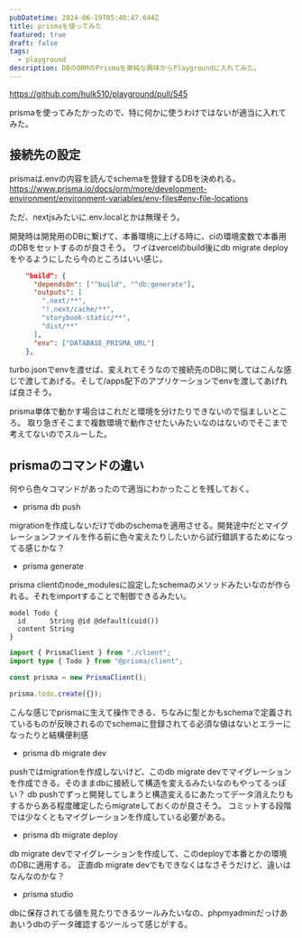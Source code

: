 ```yaml
---
pubDatetime: 2024-06-19T05:40:47.644Z
title: prismaを使ってみた
featured: true
draft: false
tags:
  - playground
description: DBのORMのPrismaを単純な興味からPlaygroundに入れてみた。
---
```


<https://github.com/hulk510/playground/pull/545>

prismaを使ってみたかったので、特に何かに使うわけではないが適当に入れてみた。

## 接続先の設定

prismaは.envの内容を読んでschemaを登録するDBを決めれる。
<https://www.prisma.io/docs/orm/more/development-environment/environment-variables/env-files#env-file-locations>

ただ、nextjsみたいに.env.localとかは無理そう。

開発時は開発用のDBに繋げて、本番環境に上げる時に、ciの環境変数で本番用のDBをセットするのが良さそう。
ワイはvercelのbuild後にdb migrate deployをやるようにしたら今のところはいい感じ。

```turbo.json
    "build": {
      "dependsOn": ["^build", "^db:generate"],
      "outputs": [
        ".next/**",
        "!.next/cache/**",
        "storybook-static/**",
        "dist/**"
      ],
      "env": ["DATABASE_PRISMA_URL"]
    },
```

turbo.jsonでenvを渡せば、変えれてそうなので接続先のDBに関してはこんな感じで渡してあげる。そして/apps配下のアプリケーションでenvを渡してあげれば良さそう。

prisma単体で動かす場合はこれだと環境を分けたりできないので悩ましいところ。
取り急ぎそこまで複数環境で動作させたいみたいなのはないのでそこまで考えてないのでスルーした。

## prismaのコマンドの違い

何やら色々コマンドがあったので適当にわかったことを残しておく。

- prisma db push

migrationを作成しないだけでdbのschemaを適用させる。開発途中だとマイグレーションファイルを作る前に色々変えたりしたいから試行錯誤するためになってる感じかな？

- prisma generate

prisma clientのnode_modulesに設定したschemaのメソッドみたいなのが作られる。それをimportすることで制御できるみたい。

```schema.prisma
model Todo {
  id      String @id @default(cuid())
  content String
}
```

```ts
import { PrismaClient } from "./client";
import type { Todo } from "@prisma/client";

const prisma = new PrismaClient();

prisma.todo.create({});
```

こんな感じでprismaに生えて操作できる、ちなみに型とかもschemaで定義されているものが反映されるのでschemaに登録されてる必須な値はないとエラーになったりと結構便利感

- prisma db migrate dev

pushではmigrationを作成しないけど、このdb migrate devでマイグレーションを作成できる。そのままdbに接続して構造を変えるみたいなのもやってるっぽい？
db pushでずっと開発してしまうと構造変えるにあたってデータ消えたりもするからある程度確定したらmigrateしておくのが良さそう。
コミットする段階では少なくともマイグレーションを作成している必要がある。

- prisma db migrate deploy

db migrate devでマイグレーションを作成して、このdeployで本番とかの環境のDBに適用する。
正直db migrate devでもできなくはなさそうだけど、違いはなんなのかな？

- prisma studio

dbに保存されてる値を見たりできるツールみたいなの、phpmyadminだっけああいうdbのデータ確認するツールって感じがする。
